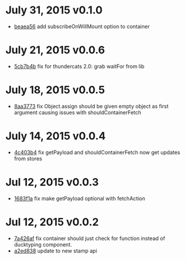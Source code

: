 # July 31, 2015 v0.1.0

* [beaea56](../../commit/beaea56) add subscribeOnWillMount option to container

# July 21, 2015 v0.0.6

* [5cb7b4b](../../commit/5cb7b4b) fix for thundercats 2.0: grab waitFor from lib

# July 18, 2015 v0.0.5

* [8aa3773](../../commit/8aa3773) fix Object.assign should be given empty object as first argument causing issues with shouldContainerFetch

# July 14, 2015 v0.0.4

* [4c403b4](../../commit/4c403b4) fix getPayload and shouldContainerFetch now get updates from stores

# Jul 12, 2015 v0.0.3

* [1683f1a](../../commit/1683f1a) fix make getPayload optional with fetchAction

# Jul 12, 2015 v0.0.2

* [7a426af](../../commit/7a426af) fix container should just check for function instead of ducktyping component.
* [a2ed838](../../commit/a2ed838) update to new stamp api
